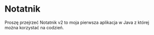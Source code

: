 # Notatnik

Proszę przejrzeć Notatnik v2 to moja pierwsza aplikacja w Java z której można korzystać na codzień. 
